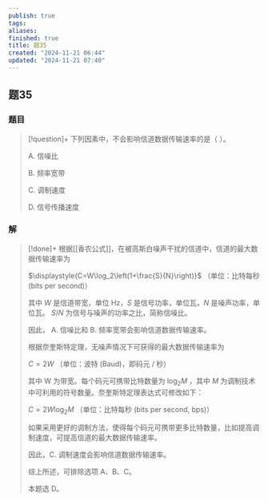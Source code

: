 ```yaml
---
publish: true
tags: 
aliases: 
finished: true
title: 题35
created: "2024-11-21 06:44"
updated: "2024-11-21 07:40"
---
```

## 题35
### 题目
> [!question]+
> 下列因素中，不会影响信道数据传输速率的是（ ）。
> 
> A. 信噪比
> 
> B. 频率宽带
> 
> C. 调制速度
> 
> D. 信号传播速度
### 解
> [!done]+
> 根据[[香农公式]]，在被高斯白噪声干扰的信道中，信道的最大数据传输速率为
> 
> $\displaystyle{C=W\log_2\left(1+\frac{S}{N}\right)}$ （单位：比特每秒 (bits per second)）
> 
> 其中 _W_ 是信道带宽，单位 Hz，_S_ 是信号功率，单位瓦，_N_ 是噪声功率，单位瓦。 $S/N$ 为信号与噪声的功率之比，简称信噪比。
> 
> 因此， A. 信噪比和 B. 频率宽带会影响信道数据传输速率。
> 
> 根据奈奎斯特定理，无噪声情况下可获得的最大数据传输速率为
> 
> $C = 2W$ （单位：波特 (Baud)，即码元 / 秒）
> 
> 其中 W 为带宽。每个码元可携带比特数量为 $\log_2M$ ，其中 $M$ 为调制技术中可利用的符号数量。奈奎斯特定理表达式可修改如下：
> 
> $C = 2W \log_2 M$ （单位：比特每秒 (bits per second, bps)）
> 
> 如果采用更好的调制方法，使得每个码元可携带更多比特数量，比如提高调制速度，可提高信道的最大数据传输速率。
> 
> 因此，C. 调制速度会影响信道数据传输速率。
> 
> 综上所述，可排除选项 A、B、C。
> 
> 本题选 D。